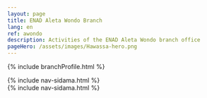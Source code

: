 ```yaml
---
layout: page
title: ENAD Aleta Wondo Branch
lang: en
ref: awondo
description: Activities of the ENAD Aleta Wondo branch office
pageHero: /assets/images/Hawassa-hero.png
---
```

<p>{% include branchProfile.html %}</p>
<aside class="post-aside">
	{% include nav-sidama.html %}
</aside>
<div class="post-content">
	{% include nav-sidama.html %}
</div>